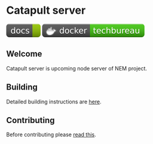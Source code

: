 # Catapult server

[![docs](badges/docs--green.svg)](https://nemtech.github.io)
[![docker](badges/docker-techbureau-brightgreen.svg)](https://hub.docker.com/u/techbureau)

## Welcome

Catapult server is upcoming node server of NEM project.

## Building

Detailed building instructions are [here](BUILDING.md).

## Contributing

Before contributing please [read this](CONTRIBUTING.md).

